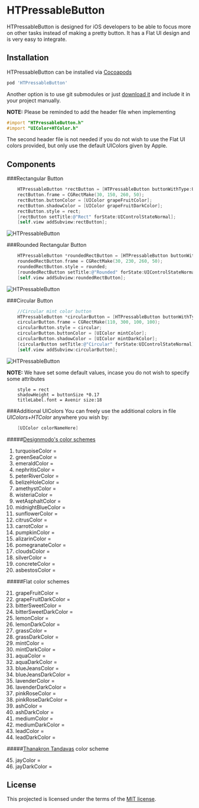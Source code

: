 HTPressableButton
==============
HTPressableButton is designed for iOS developers to be able to focus more on other tasks instead of making a pretty button. It has a Flat UI design and is very easy to integrate.


Installation
-------------------
HTPressableButton can be installed via [Cocoapods](http://cocoapods.org/)

```ruby
pod 'HTPressableButton'
```

Another option is to use git submodules or just [download it](https://github.com/Grouper/FlatUIKit/archive/master.zip) and include it in your project manually.

**NOTE:** Please be reminded to add the header file when implementing

```objective-c
#import "HTPressableButton.h"
#import "UIColor+HTColor.h"
```

The second header file is not needed if you do not wish to use the Flat UI colors provided, but only use the default UIColors given by Apple.

Components
-------------------
###Rectangular Button
```objective-c
    HTPressableButton *rectButton = [HTPressableButton buttonWithType:UIButtonTypeCustom];
    rectButton.frame = CGRectMake(30, 150, 260, 50);
    rectButton.buttonColor = [UIColor grapeFruitColor];
    rectButton.shadowColor = [UIColor grapeFruitDarkColor];
    rectButton.style = rect;
    [rectButton setTitle:@"Rect" forState:UIControlStateNormal];
    [self.view addSubview:rectButton];
```

![HTPressableButton](https://raw.githubusercontent.com/herinkc/HTPressableButton/master/READMEImages/RectButtonImage.gif?token=3966522__eyJzY29wZSI6IlJhd0Jsb2I6aGVyaW5rYy9IVFByZXNzYWJsZUJ1dHRvbi9tYXN0ZXIvUkVBRE1FSW1hZ2VzL1JlY3RCdXR0b25JbWFnZS5naWYiLCJleHBpcmVzIjoxMzk4OTY0NDg0fQ%3D%3D--f8882a05961b42509cb76cadc33bff716248e584)


###Rounded Rectangular Button
```objective-c
    HTPressableButton *roundedRectButton = [HTPressableButton buttonWithType:UIButtonTypeCustom];
    roundedRectButton.frame = CGRectMake(30, 230, 260, 50);
    roundedRectButton.style = rounded;
    [roundedRectButton setTitle:@"Rounded" forState:UIControlStateNormal];
    [self.view addSubview:roundedRectButton];
```

![HTPressableButton](https://raw.githubusercontent.com/herinkc/HTPressableButton/master/READMEImages/RoundedRectButtonImage.gif?token=3966522__eyJzY29wZSI6IlJhd0Jsb2I6aGVyaW5rYy9IVFByZXNzYWJsZUJ1dHRvbi9tYXN0ZXIvUkVBRE1FSW1hZ2VzL1JvdW5kZWRSZWN0QnV0dG9uSW1hZ2UuZ2lmIiwiZXhwaXJlcyI6MTM5ODk2NDYzMn0%3D--4049b9f971c220426b67c8e6b812d6a163a04e8a)


###Circular Button
```objective-c
    //Circular mint color button
    HTPressableButton *circularButton = [HTPressableButton buttonWithType:UIButtonTypeCustom];
    circularButton.frame = CGRectMake(110, 300, 100, 100);
    circularButton.style = circular;
    circularButton.buttonColor = [UIColor mintColor];
    circularButton.shadowColor = [UIColor mintDarkColor];
    [circularButton setTitle:@"Circular" forState:UIControlStateNormal];
    [self.view addSubview:circularButton];
```

![HTPressableButton](https://raw.githubusercontent.com/herinkc/HTPressableButton/master/READMEImages/CircularButtonImage.gif?token=3966522__eyJzY29wZSI6IlJhd0Jsb2I6aGVyaW5rYy9IVFByZXNzYWJsZUJ1dHRvbi9tYXN0ZXIvUkVBRE1FSW1hZ2VzL0NpcmN1bGFyQnV0dG9uSW1hZ2UuZ2lmIiwiZXhwaXJlcyI6MTM5OTEzNTMxNH0%3D--048266a4af816d73390644ce8165fc981de6f18c)


**NOTE:** We have set some default values, incase you do not wish to specify some attributes
```code
	style = rect
	shadowHeight = buttonSize *0.17
	titleLabel.font = Avenir size:18
```

###Additional UIColors
You can freely use the additional colors in file *UIColors+HTColor* anywhere you wish by:
```objective-c
    [UIColor colorNameHere]
```
 

#####[Designmodo's color schemes](http://designmodo.github.io/FlatUI/)

1. turquoiseColor = 
2. greenSeaColor =
3. emeraldColor = 
4. nephritisColor = 
5. peterRiverColor = 
6. belizeHoleColor = 
7. amethystColor = 
8. wisteriaColor = 
9. wetAsphaltColor = 
10. midnightBlueColor = 
11. sunflowerColor = 
12. citrusColor = 
13. carrotColor = 
14. pumpkinColor = 
15. alizarinColor = 
16. pomegranateColor = 
17. cloudsColor = 
18. silverColor = 
19. concreteColor = 
20. asbestosColor = 

#####Flat color schemes

21. grapeFruitColor = 
22. grapeFruitDarkColor = 
23. bitterSweetColor = 
24. bitterSweetDarkColor = 
25. lemonColor = 
26. lemonDarkColor = 
27. grassColor = 
28. grassDarkColor = 
29. mintColor = 
30. mintDarkColor = 
31. aquaColor = 
32. aquaDarkColor = 
33. blueJeansColor = 
34. blueJeansDarkColor = 
35. lavenderColor = 
36. lavenderDarkColor = 
37. pinkRoseColor = 
38. pinkRoseDarkColor = 
39. ashColor = 
40. ashDarkColor = 
41. mediumColor = 
42. mediumDarkColor = 
43. leadColor = 
44. leadDarkColor = 

#####[Thanakron Tandavas](http://tandavas.com) color scheme

45. jayColor = 
46. jayDarkColor = 


License
-------------------
This projected is licensed under the terms of the [MIT license](https://github.com/herinkc/HTPressableButton/blob/master/LICENSE).